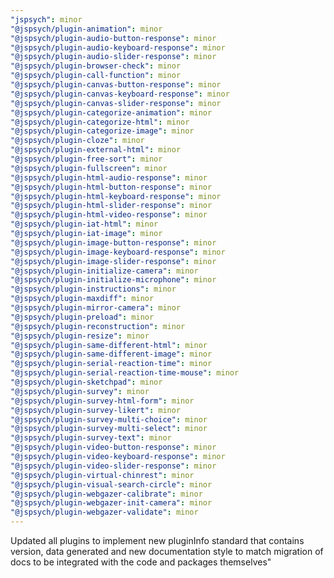 ```yaml
---
"jspsych": minor
"@jspsych/plugin-animation": minor
"@jspsych/plugin-audio-button-response": minor
"@jspsych/plugin-audio-keyboard-response": minor
"@jspsych/plugin-audio-slider-response": minor
"@jspsych/plugin-browser-check": minor
"@jspsych/plugin-call-function": minor
"@jspsych/plugin-canvas-button-response": minor
"@jspsych/plugin-canvas-keyboard-response": minor
"@jspsych/plugin-canvas-slider-response": minor
"@jspsych/plugin-categorize-animation": minor
"@jspsych/plugin-categorize-html": minor
"@jspsych/plugin-categorize-image": minor
"@jspsych/plugin-cloze": minor
"@jspsych/plugin-external-html": minor
"@jspsych/plugin-free-sort": minor
"@jspsych/plugin-fullscreen": minor
"@jspsych/plugin-html-audio-response": minor
"@jspsych/plugin-html-button-response": minor
"@jspsych/plugin-html-keyboard-response": minor
"@jspsych/plugin-html-slider-response": minor
"@jspsych/plugin-html-video-response": minor
"@jspsych/plugin-iat-html": minor
"@jspsych/plugin-iat-image": minor
"@jspsych/plugin-image-button-response": minor
"@jspsych/plugin-image-keyboard-response": minor
"@jspsych/plugin-image-slider-response": minor
"@jspsych/plugin-initialize-camera": minor
"@jspsych/plugin-initialize-microphone": minor
"@jspsych/plugin-instructions": minor
"@jspsych/plugin-maxdiff": minor
"@jspsych/plugin-mirror-camera": minor
"@jspsych/plugin-preload": minor
"@jspsych/plugin-reconstruction": minor
"@jspsych/plugin-resize": minor
"@jspsych/plugin-same-different-html": minor
"@jspsych/plugin-same-different-image": minor
"@jspsych/plugin-serial-reaction-time": minor
"@jspsych/plugin-serial-reaction-time-mouse": minor
"@jspsych/plugin-sketchpad": minor
"@jspsych/plugin-survey": minor
"@jspsych/plugin-survey-html-form": minor
"@jspsych/plugin-survey-likert": minor
"@jspsych/plugin-survey-multi-choice": minor
"@jspsych/plugin-survey-multi-select": minor
"@jspsych/plugin-survey-text": minor
"@jspsych/plugin-video-button-response": minor
"@jspsych/plugin-video-keyboard-response": minor
"@jspsych/plugin-video-slider-response": minor
"@jspsych/plugin-virtual-chinrest": minor
"@jspsych/plugin-visual-search-circle": minor
"@jspsych/plugin-webgazer-calibrate": minor
"@jspsych/plugin-webgazer-init-camera": minor
"@jspsych/plugin-webgazer-validate": minor
---
```


Updated all plugins to implement new pluginInfo standard that contains version, data generated and new documentation style to match migration of docs to be integrated with the code and packages themselves"
